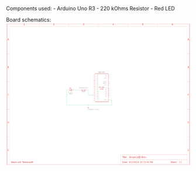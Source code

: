 Components used:
    - Arduino Uno R3
    - 220 kOhms Resistor 
    - Red LED

Board schematics:
![Board schematic](https://github.com/lazicsrecko/arduino_projects/blob/main/led_operations/simple_led_blink/simple_led_blink.png)
